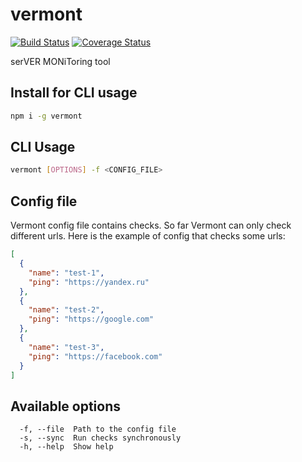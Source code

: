 # vermont
[![Build Status](https://travis-ci.org/frux/vermont.svg?branch=master)](https://travis-ci.org/frux/vermont)
[![Coverage Status](https://coveralls.io/repos/frux/vermont/badge.svg?branch=master&service=github)](https://coveralls.io/github/frux/vermont?branch=master)

serVER MONiToring tool

## Install for CLI usage
```bash
npm i -g vermont
```

## CLI Usage
```bash
vermont [OPTIONS] -f <CONFIG_FILE>
```

## Config file
Vermont config file contains checks. So far Vermont can only check different urls. Here is the example of config that checks some urls:
```json
[
  {
    "name": "test-1",
    "ping": "https://yandex.ru"
  },
  {
    "name": "test-2",
    "ping": "https://google.com"
  },
  {
    "name": "test-3",
    "ping": "https://facebook.com"
  }
]
```

## Available options

```
  -f, --file  Path to the config file
  -s, --sync  Run checks synchronously
  -h, --help  Show help
```
